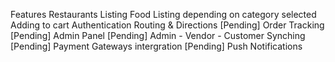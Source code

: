 Features
Restaurants Listing
Food Listing depending on category selected
Adding to cart
Authentication
Routing & Directions
[Pending] Order Tracking
[Pending] Admin Panel
[Pending] Admin - Vendor - Customer Synching
[Pending] Payment Gateways intergration
[Pending] Push Notifications
